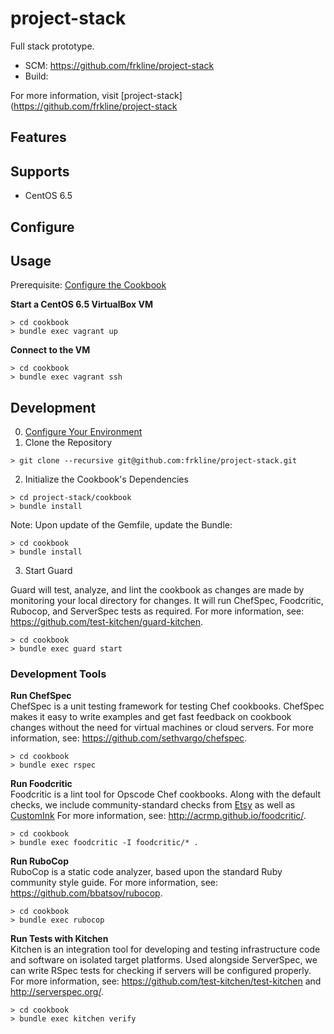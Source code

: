 # project-stack

Full stack prototype.

- SCM: https://github.com/frkline/project-stack
- Build: 

For more information, visit [project-stack](https://github.com/frkline/project-stack

## Features

## Supports

- CentOS 6.5

## Configure

## Usage

Prerequisite: [Configure the Cookbook](#configure-the-cookbook)

**Start a CentOS 6.5 VirtualBox VM**
```
> cd cookbook
> bundle exec vagrant up
```

**Connect to the VM**
```
> cd cookbook
> bundle exec vagrant ssh
```

## Development

0. [Configure Your Environment](https://github.com/frkline/dev-setup/#configure-your-environment)
1. Clone the Repository  

  ```
  > git clone --recursive git@github.com:frkline/project-stack.git
  ```  
   
2. Initialize the Cookbook's Dependencies  

  ```
  > cd project-stack/cookbook  
  > bundle install
  ```

  Note: Upon update of the Gemfile, update the Bundle:
  ```
  > cd cookbook
  > bundle install
  ```  
  
3. Start Guard  

  Guard will test, analyze, and lint the cookbook as changes are made by monitoring
  your local directory for changes. It will run ChefSpec, Foodcritic, Rubocop, and ServerSpec tests
  as required. For more information, see: https://github.com/test-kitchen/guard-kitchen.
  ```
  > cd cookbook
  > bundle exec guard start
  ```
  
### Development Tools

**Run ChefSpec**  
ChefSpec is a unit testing framework for testing Chef cookbooks. ChefSpec makes it easy to write examples and get fast feedback on cookbook changes without the need for virtual machines or cloud servers. For more information, see: https://github.com/sethvargo/chefspec.
```
> cd cookbook
> bundle exec rspec
```

**Run Foodcritic**  
Foodcritic is a lint tool for Opscode Chef cookbooks. Along with the default checks, we include community-standard checks from [Etsy](https://github.com/etsy/foodcritic-rules) as well as [CustomInk](https://github.com/customink-webops/foodcritic-rules) For more information, see: http://acrmp.github.io/foodcritic/.
```
> cd cookbook
> bundle exec foodcritic -I foodcritic/* .
```

**Run RuboCop**  
RuboCop is a static code analyzer, based upon the standard Ruby community style guide. For more information, see: https://github.com/bbatsov/rubocop.
```
> cd cookbook
> bundle exec rubocop
```

**Run Tests with Kitchen**  
Kitchen is an integration tool for developing and testing infrastructure code and software on isolated target platforms. Used alongside ServerSpec, we can write RSpec tests for checking if servers will be configured properly. For more information, see: https://github.com/test-kitchen/test-kitchen and http://serverspec.org/.
```
> cd cookbook
> bundle exec kitchen verify
```

